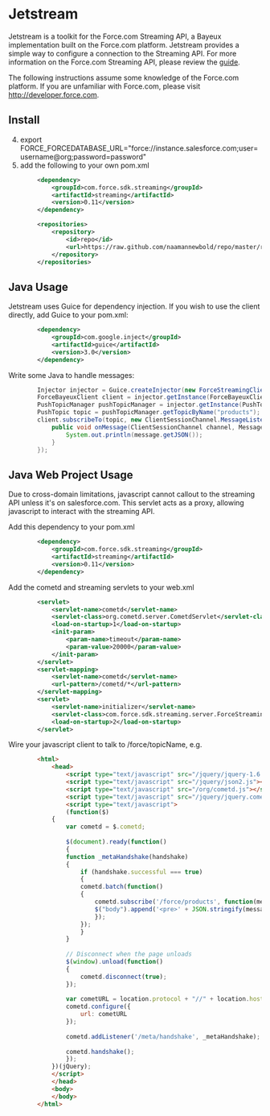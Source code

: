 # Jetstream
Jetstream is a toolkit for the Force.com Streaming API, a Bayeux implementation built on the Force.com platform.  Jetstream provides a simple way to configure a connection to the Streaming API.  For more information on the Force.com Streaming API, please review the [guide](http://wiki.developerforce.com/index.php/Getting_Started_with_the_Force.com_Streaming_API).

The following instructions assume some knowledge of the Force.com platform.  If you are unfamiliar with Force.com, please visit http://developer.force.com.

## Install
4. export FORCE_FORCEDATABASE_URL="force://instance.salesforce.com;user=username@org;password=password"
5. add the following to your own pom.xml

```xml
        <dependency>
            <groupId>com.force.sdk.streaming</groupId>
            <artifactId>streaming</artifactId>
            <version>0.11</version>
        </dependency>
```

```xml
        <repositories>
            <repository>
                <id>repo</id>
                <url>https://raw.github.com/naamannewbold/repo/master/releases/</url>
            </repository>
        </repositories>
```

## Java Usage
Jetstream uses Guice for dependency injection. If you wish to use the client directly, add Guice to your pom.xml:

```xml
        <dependency>
            <groupId>com.google.inject</groupId>
            <artifactId>guice</artifactId>
            <version>3.0</version>
        </dependency>
```

Write some Java to handle messages:

```java
        Injector injector = Guice.createInjector(new ForceStreamingClientModule());
        ForceBayeuxClient client = injector.getInstance(ForceBayeuxClient.class);
        PushTopicManager pushTopicManager = injector.getInstance(PushTopicManager.class);
        PushTopic topic = pushTopicManager.getTopicByName("products");
        client.subscribeTo(topic, new ClientSessionChannel.MessageListener() {
            public void onMessage(ClientSessionChannel channel, Message message) {
                System.out.println(message.getJSON());
            }
        });
```

## Java Web Project Usage
Due to cross-domain limitations, javascript cannot callout to the streaming API unless it's on salesforce.com. This servlet acts as a proxy, allowing javascript to interact with the streaming API.

Add this dependency to your pom.xml

```xml
        <dependency>
            <groupId>com.force.sdk.streaming</groupId>
            <artifactId>streaming</artifactId>
            <version>0.11</version>
        </dependency>
```

Add the cometd and streaming servlets to your web.xml

```xml
        <servlet>
            <servlet-name>cometd</servlet-name>
            <servlet-class>org.cometd.server.CometdServlet</servlet-class>
            <load-on-startup>1</load-on-startup>
            <init-param>
                <param-name>timeout</param-name>
                <param-value>20000</param-value>
            </init-param>
        </servlet>
        <servlet-mapping>
            <servlet-name>cometd</servlet-name>
            <url-pattern>/cometd/*</url-pattern>
        </servlet-mapping>
        <servlet>
            <servlet-name>initializer</servlet-name>
            <servlet-class>com.force.sdk.streaming.server.ForceStreamingResource</servlet-class>
            <load-on-startup>2</load-on-startup>
        </servlet>
```

Wire your javascript client to talk to /force/topicName, e.g.

```html
        <html>
            <head>
                <script type="text/javascript" src="/jquery/jquery-1.6.2.js"></script>
                <script type="text/javascript" src="/jquery/json2.js"></script>
                <script type="text/javascript" src="/org/cometd.js"></script>
                <script type="text/javascript" src="/jquery/jquery.cometd.js"></script>
                <script type="text/javascript">
                (function($)
        	{
        	    var cometd = $.cometd;
        
        	    $(document).ready(function()
        	    {
        		function _metaHandshake(handshake)
        		{
        		    if (handshake.successful === true)
        		    {
        			cometd.batch(function()
        			{
        			    cometd.subscribe('/force/products', function(messages) {
        				$("body").append('<pre>' + JSON.stringify(messages) + '</pre>');
        			    });
        			});
        		    }
        		}
        
        		// Disconnect when the page unloads
        		$(window).unload(function()
        		{
        		    cometd.disconnect(true);
        		});
        
        		var cometURL = location.protocol + "//" + location.host + "/cometd";
        		cometd.configure({
        		    url: cometURL
        		});
        
        		cometd.addListener('/meta/handshake', _metaHandshake);
        
        		cometd.handshake();
        	    });
        	})(jQuery);
            </script>
            </head>
            <body>
            </body>
        </html>
```
